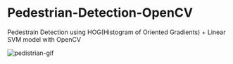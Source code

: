 # Pedestrian-Detection-OpenCV
 Pedestrain Detection using HOG(Histogram of Oriented Gradients) + Linear SVM model  with OpenCV
 
 ![pedistrian-gif](https://github.com/Pavankunchala/Pedestrian-Detection-OpenCV/blob/main/ped.gif)
